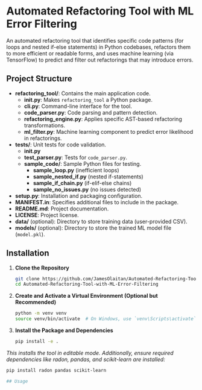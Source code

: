 # Automated Refactoring Tool with ML Error Filtering

An automated refactoring tool that identifies specific code patterns (for loops and nested if-else statements) in Python codebases, refactors them to more efficient or readable forms, and uses machine learning (via TensorFlow) to predict and filter out refactorings that may introduce errors.

## Project Structure

- **refactoring_tool/**: Contains the main application code.
  - **__init__.py**: Makes `refactoring_tool` a Python package.
  - **cli.py**: Command-line interface for the tool.
  - **code_parser.py**: Code parsing and pattern detection.
  - **refactoring_engine.py**: Applies specific AST-based refactoring transformations.
  - **ml_filter.py**: Machine learning component to predict error likelihood in refactorings.
- **tests/**: Unit tests for code validation.
  - **__init__.py**
  - **test_parser.py**: Tests for `code_parser.py`.
  - **sample_code/**: Sample Python files for testing.
    - **sample_loop.py** (inefficient loops)
    - **sample_nested_if.py** (nested if-statements)
    - **sample_if_chain.py** (if-elif-else chains)
    - **sample_no_issues.py** (no issues detected)
- **setup.py**: Installation and packaging configuration.
- **MANIFEST.in**: Specifies additional files to include in the package.
- **README.md**: Project documentation.
- **LICENSE**: Project license.
- **data/** (optional): Directory to store training data (user-provided CSV).
- **models/** (optional): Directory to store the trained ML model file (`model.pkl`).

## Installation

1. **Clone the Repository**

   ```bash
   git clone https://github.com/JamesOlaitan/Automated-Refactoring-Tool-with-ML-Error-Filtering.git
   cd Automated-Refactoring-Tool-with-ML-Error-Filtering
   
2. **Create and Activate a Virtual Environment (Optional but Recommended)**

   ```bash
   python -m venv venv
   source venv/bin/activate  # On Windows, use `venv\Scripts\activate`
   
3. **Install the Package and Dependencies**

   ```bash
   pip install -e .
  *This installs the tool in editable mode. Additionally, ensure required dependencies like radon, pandas, and scikit-learn are installed:*
   ```bash
   pip install radon pandas scikit-learn

## Usage